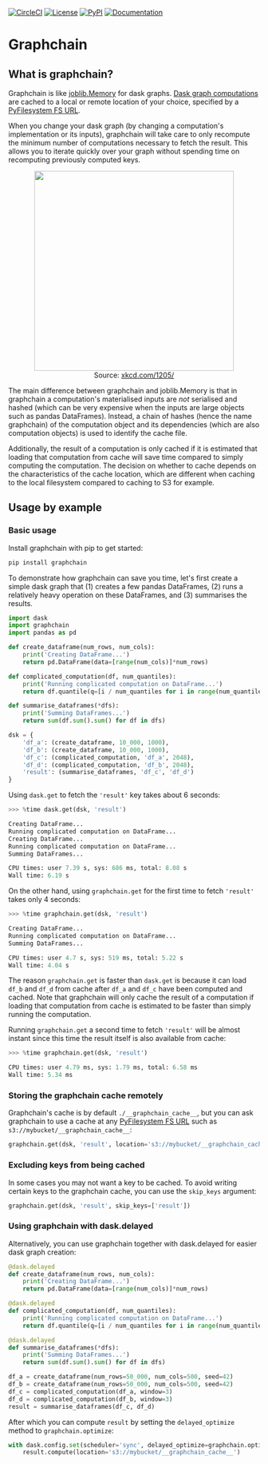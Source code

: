 [![CircleCI](https://img.shields.io/circleci/token/39b1cfd1096f95ab3c6aeb839d86763ea2a261aa/project/github/radix-ai/graphchain/master.svg)](https://circleci.com/gh/radix-ai/graphchain/tree/master) [![License](https://img.shields.io/github/license/mashape/apistatus.svg)](https://choosealicense.com/licenses/mit/) [![PyPI](https://img.shields.io/pypi/v/graphchain.svg)](https://pypi.python.org/pypi/graphchain/) [![Documentation](http://readthedocs.org/projects/graphchain/badge/?version=latest)](http://graphchain.readthedocs.io/)

# Graphchain

## What is graphchain?

Graphchain is like [joblib.Memory](https://joblib.readthedocs.io/en/latest/memory.html#memory) for dask graphs. [Dask graph computations](http://dask.pydata.org/en/latest/spec.html) are cached to a local or remote location of your choice, specified by a [PyFilesystem FS URL](https://docs.pyfilesystem.org/en/latest/openers.html).

When you change your dask graph (by changing a computation's implementation or its inputs), graphchain will take care to only recompute the minimum number of computations necessary to fetch the result. This allows you to iterate quickly over your graph without spending time on recomputing previously computed keys.

<p align="center">
    <img src="https://imgs.xkcd.com/comics/is_it_worth_the_time_2x.png" width="400" /><br />
    <span>Source: <a href="https://xkcd.com/1205/">xkcd.com/1205/</a></span>
</p>

The main difference between graphchain and joblib.Memory is that in graphchain a computation's materialised inputs are _not_ serialised and hashed (which can be very expensive when the inputs are large objects such as pandas DataFrames). Instead, a chain of hashes (hence the name graphchain) of the computation object and its dependencies (which are also computation objects) is used to identify the cache file.

Additionally, the result of a computation is only cached if it is estimated that loading that computation from cache will save time compared to simply computing the computation. The decision on whether to cache depends on the characteristics of the cache location, which are different when caching to the local filesystem compared to caching to S3 for example.

## Usage by example

### Basic usage

Install graphchain with pip to get started:

```bash
pip install graphchain
```

To demonstrate how graphchain can save you time, let's first create a simple dask graph that (1) creates a few pandas DataFrames, (2) runs a relatively heavy operation on these DataFrames, and (3) summarises the results.

```python
import dask
import graphchain
import pandas as pd

def create_dataframe(num_rows, num_cols):
    print('Creating DataFrame...')
    return pd.DataFrame(data=[range(num_cols)]*num_rows)

def complicated_computation(df, num_quantiles):
    print('Running complicated computation on DataFrame...')
    return df.quantile(q=[i / num_quantiles for i in range(num_quantiles)])

def summarise_dataframes(*dfs):
    print('Summing DataFrames...')
    return sum(df.sum().sum() for df in dfs)

dsk = {
    'df_a': (create_dataframe, 10_000, 1000),
    'df_b': (create_dataframe, 10_000, 1000),
    'df_c': (complicated_computation, 'df_a', 2048),
    'df_d': (complicated_computation, 'df_b', 2048),
    'result': (summarise_dataframes, 'df_c', 'df_d')
}
```

Using `dask.get` to fetch the `'result'` key takes about 6 seconds:

```python
>>> %time dask.get(dsk, 'result')

Creating DataFrame...
Running complicated computation on DataFrame...
Creating DataFrame...
Running complicated computation on DataFrame...
Summing DataFrames...

CPU times: user 7.39 s, sys: 686 ms, total: 8.08 s
Wall time: 6.19 s
```

On the other hand, using `graphchain.get` for the first time to fetch `'result'` takes only 4 seconds:

```python
>>> %time graphchain.get(dsk, 'result')

Creating DataFrame...
Running complicated computation on DataFrame...
Summing DataFrames...

CPU times: user 4.7 s, sys: 519 ms, total: 5.22 s
Wall time: 4.04 s
```

The reason `graphchain.get` is faster than `dask.get` is because it can load `df_b` and `df_d` from cache after `df_a` and `df_c` have been computed and cached. Note that graphchain will only cache the result of a computation if loading that computation from cache is estimated to be faster than simply running the computation.

Running `graphchain.get` a second time to fetch `'result'` will be almost instant since this time the result itself is also available from cache:

```python
>>> %time graphchain.get(dsk, 'result')

CPU times: user 4.79 ms, sys: 1.79 ms, total: 6.58 ms
Wall time: 5.34 ms
```

### Storing the graphchain cache remotely

Graphchain's cache is by default `./__graphchain_cache__`, but you can ask graphchain to use a cache at any [PyFilesystem FS URL](https://docs.pyfilesystem.org/en/latest/openers.html) such as `s3://mybucket/__graphchain_cache__`:

```python
graphchain.get(dsk, 'result', location='s3://mybucket/__graphchain_cache__')
```

### Excluding keys from being cached

In some cases you may not want a key to be cached. To avoid writing certain keys to the graphchain cache, you can use the `skip_keys` argument:

```python
graphchain.get(dsk, 'result', skip_keys=['result'])
```

### Using graphchain with dask.delayed

Alternatively, you can use graphchain together with dask.delayed for easier dask graph creation:

```python
@dask.delayed
def create_dataframe(num_rows, num_cols):
    print('Creating DataFrame...')
    return pd.DataFrame(data=[range(num_cols)]*num_rows)

@dask.delayed
def complicated_computation(df, num_quantiles):
    print('Running complicated computation on DataFrame...')
    return df.quantile(q=[i / num_quantiles for i in range(num_quantiles)])

@dask.delayed
def summarise_dataframes(*dfs):
    print('Summing DataFrames...')
    return sum(df.sum().sum() for df in dfs)

df_a = create_dataframe(num_rows=50_000, num_cols=500, seed=42)
df_b = create_dataframe(num_rows=50_000, num_cols=500, seed=42)
df_c = complicated_computation(df_a, window=3)
df_d = complicated_computation(df_b, window=3)
result = summarise_dataframes(df_c, df_d)
```

After which you can compute `result` by setting the `delayed_optimize` method to `graphchain.optimize`:

```python
with dask.config.set(scheduler='sync', delayed_optimize=graphchain.optimize):
    result.compute(location='s3://mybucket/__graphchain_cache__')
```

